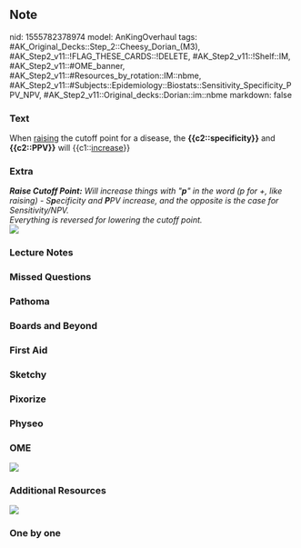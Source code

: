 ## Note
nid: 1555782378974
model: AnKingOverhaul
tags: #AK_Original_Decks::Step_2::Cheesy_Dorian_(M3), #AK_Step2_v11::!FLAG_THESE_CARDS::!DELETE, #AK_Step2_v11::!Shelf::IM, #AK_Step2_v11::#OME_banner, #AK_Step2_v11::#Resources_by_rotation::IM::nbme, #AK_Step2_v11::#Subjects::Epidemiology::Biostats::Sensitivity_Specificity_PPV_NPV, #AK_Step2_v11::Original_decks::Dorian::im::nbme
markdown: false

### Text
When <u>raising</u> the cutoff point for a disease, the
<b>{{c2::specificity}}</b> and <b>{{c2::PPV}}</b> will
{{c1::<u>increase</u>}}

### Extra
<div>
  <div>
    <div>
      <i><b>Raise Cutoff Point:</b> Will increase things with
      "<b>p</b>" in the word (p for +, like raising) -
      S<b>p</b>ecificity and <b>P</b>PV increase, and the opposite
      is the case for Sensitivity/NPV.</i>
    </div>
    <div>
      <i>Everything is reversed for lowering the cutoff point.</i>
    </div>
    <div>
      <i><img src="paste-288411348893936.jpg"></i>
    </div>
  </div>
</div>

### Lecture Notes


### Missed Questions


### Pathoma


### Boards and Beyond


### First Aid


### Sketchy


### Pixorize


### Physeo


### OME
<div class="ome-widget">
  <a href="https://onlinemeded.org?ref=anki"><img src=
  "_OME_AnkiFlashcards_General_7.png"></a>
</div>

### Additional Resources
<i><img src="paste-5211345813241857.jpg"></i>

### One by one

